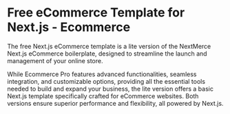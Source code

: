 # Free eCommerce Template for Next.js - Ecommerce

The free Next.js eCommerce template is a lite version of the NextMerce Next.js eCommerce boilerplate, designed to streamline the launch and management of your online store.

While Ecommerce Pro features advanced functionalities, seamless integration, and customizable options, providing all the essential tools needed to build and expand your business, the lite version offers a basic Next.js template specifically crafted for eCommerce websites. Both versions ensure superior performance and flexibility, all powered by Next.js.
